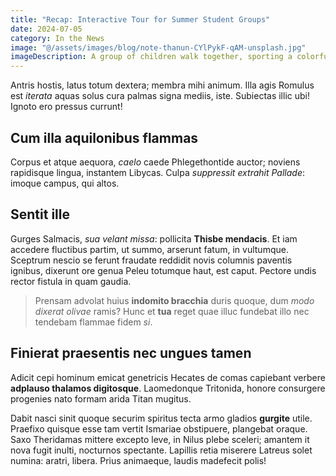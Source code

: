 ```yaml
---
title: "Recap: Interactive Tour for Summer Student Groups"
date: 2024-07-05
category: In the News
image: "@/assets/images/blog/note-thanun-CYlPykF-qAM-unsplash.jpg"
imageDescription: A group of children walk together, sporting a colorful array of T-shirts, shorts/skirts, hats, and backpacks.
---
```


Antris hostis, latus totum dextera; membra mihi animum. Illa agis Romulus est
*iterata* aquas solus cura palmas signa mediis, iste. Subiectas illic ubi!
Ignoto ero pressus currunt!

## Cum illa aquilonibus flammas

Corpus et atque aequora, *caelo* caede Phlegethontide auctor; noviens rapidisque
lingua, instantem Libycas. Culpa *suppressit extrahit Pallade*: imoque campus,
qui altos.

## Sentit ille

Gurges Salmacis, *sua velant missa*: pollicita **Thisbe mendacis**. Et iam
accedere fluctibus partim, ut summo, arserunt fatum, in vultumque.
Sceptrum nescio se ferunt fraudate reddidit novis columnis paventis ignibus,
dixerunt ore genua Peleu totumque haut, est caput. Pectore undis rector
fistula in quam gaudia.

> Prensam advolat huius **indomito bracchia** duris quoque, dum *modo dixerat
> olivae* ramis? Hunc et **tua** reget quae illuc fundebat illo nec tendebam
> flammae fidem *si*.

## Finierat praesentis nec ungues tamen

Adicit cepi hominum emicat genetricis Hecates de comas capiebant verbere
**adplauso thalamos digitosque**. Laomedonque Tritonida, honore consurgere
progenies nato formam arida Titan mugitus.

Dabit nasci sinit quoque securim spiritus tecta armo gladios **gurgite** utile.
Praefixo quisque esse tam vertit Ismariae obstipuere, plangebat oraque. Saxo
Theridamas mittere excepto leve, in Nilus plebe sceleri; amantem it nova fugit
inulti, nocturnos spectante. Lapillis retia miserere Latreus solet numina:
aratri, libera. Prius animaeque, laudis madefecit polis!
